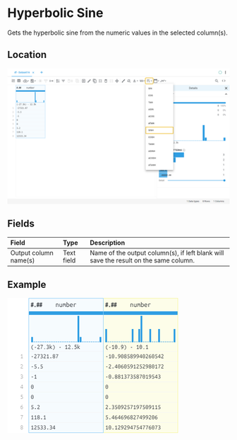 # Hyperbolic Sine
Gets the hyperbolic sine from the numeric values in the selected column(s).
## Location
![Hyperbolic Sine on the interface](../../docs/screenshots/location/sinh.png)
## Fields
| Field | Type | Description |
| :--- | :--- | :--- |
| Output column name(s) | Text field | Name of the output column(s), if left blank will save the result on the same column. |
## Example
![Hyperbolic Sine example](../../docs/screenshots/table/sinh.png)